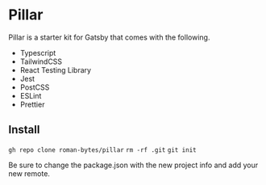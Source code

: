 # Pillar

Pillar is a starter kit for Gatsby that comes with the following.

- Typescript
- TailwindCSS
- React Testing Library
- Jest
- PostCSS
- ESLint
- Prettier

## Install
`gh repo clone roman-bytes/pillar`
`rm -rf .git`
`git init`

Be sure to change the package.json with the new project info and add your new remote.
